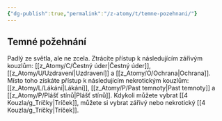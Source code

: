```yaml
---
{"dg-publish":true,"permalink":"/z-atomy/t/temne-pozehnani/"}
---
```


## Temné požehnání 
Padlý ze světla, ale ne zcela. Ztrácíte přístup k následujícím zářivým kouzlům: [[z_Atomy/C/Čestný úder\|Čestný úder]], [[z_Atomy/U/Uzdravení\|Uzdravení]] a [[z_Atomy/O/Ochrana\|Ochrana]]. Místo toho získáte přístup k následujícím nekrotickým kouzlům: [[z_Atomy/L/Lákání\|Lákání]], [[z_Atomy/P/Past temnoty\|Past temnoty]] a [[z_Atomy/P/Plášť stínů\|Plášť stínů]]. Kdykoli můžete vybrat [[4 Kouzla/g_Tríčky\|Tríček]], můžete si vybrat zářivý nebo nekrotický [[4 Kouzla/g_Tríčky\|Tríček]].